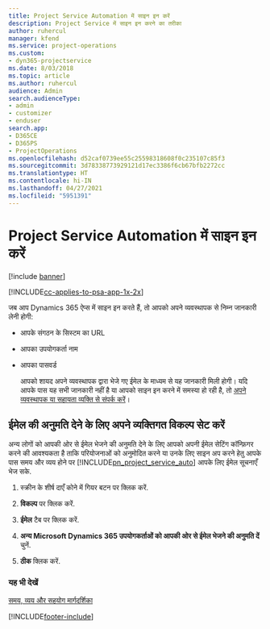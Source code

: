```yaml
---
title: Project Service Automation में साइन इन करें
description: Project Service में साइन इन करने का तरीका
author: ruhercul
manager: kfend
ms.service: project-operations
ms.custom:
- dyn365-projectservice
ms.date: 8/03/2018
ms.topic: article
ms.author: ruhercul
audience: Admin
search.audienceType:
- admin
- customizer
- enduser
search.app:
- D365CE
- D365PS
- ProjectOperations
ms.openlocfilehash: d52caf0739ee55c25598318608f0c235107c85f3
ms.sourcegitcommit: 3d78338773929121d17ec3386f6cb67bfb2272cc
ms.translationtype: HT
ms.contentlocale: hi-IN
ms.lasthandoff: 04/27/2021
ms.locfileid: "5951391"
---
```

# <a name="sign-in-to-project-service-automation"></a>Project Service Automation में साइन इन करें

[!include [banner](../includes/psa-now-project-operations.md)]

[!INCLUDE[cc-applies-to-psa-app-1x-2x](../includes/cc-applies-to-psa-app-1x-2x.md)]

जब आप Dynamics 365 ऐप्स में साइन इन करते हैं, तो आपको अपने व्यवस्थापक से निम्न जानकारी लेनी होगी:  
  
- आपके संगठन के सिस्टम का URL  
  
- आपका उपयोगकर्ता नाम  
  
- आपका पासवर्ड  
  
  आपको शायद अपने व्यवस्थापक द्वारा भेजे गए ईमेल के माध्यम से यह जानकारी मिली होगी। यदि आपके पास यह सभी जानकारी नहीं है या आपको साइन इन करने में समस्या हो रही है, तो [अपने व्यवस्थापक या सहायता व्यक्ति से संपर्क करें](/dynamics365/customerengagement/on-premises/basics/find-administrator-support)।  
  
## <a name="set-your-personal-options-to-allow-email"></a>ईमेल की अनुमति देने के लिए अपने व्यक्तिगत विकल्प सेट करें  
 अन्य लोगों को आपकी ओर से ईमेल भेजने की अनुमति देने के लिए आपको अपनी ईमेल सेटिंग कॉन्फ़िगर करने की आवश्यकता है ताकि परियोजनाओं को अनुमोदित करने या उनके लिए साइन अप करने हेतु आपके पास समय और व्यय होने पर [!INCLUDE[pn_project_service_auto](../includes/pn-project-service-auto.md)] आपके लिए ईमेल सूचनाएँ भेज सके.  
  
1.  स्क्रीन के शीर्ष दाएँ कोने में गियर बटन पर क्लिक करें.  
  
2.  **विकल्प** पर क्लिक करें.  
  
3.  **ईमेल** टैब पर क्लिक करें.  
  
4.  **अन्य Microsoft Dynamics 365 उपयोगकर्ताओं को आपकी ओर से ईमेल भेजने की अनुमति दें** चुनें.  
  
5.  **ठीक** क्लिक करें.  
  
### <a name="see-also"></a>यह भी देखें  
 [समय, व्यय और सहयोग मार्गदर्शिका](../psa/time-expense-collaboration-guide.md)


[!INCLUDE[footer-include](../includes/footer-banner.md)]